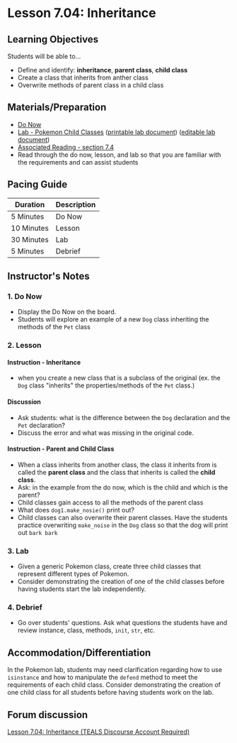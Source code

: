 # Lesson 7.04: Inheritance

## Learning Objectives

Students will be able to...

* Define and identify: **inheritance**,  **parent class**, **child class**
* Create a class that inherits from anther class
* Overwrite methods of parent class in a child class

## Materials/Preparation

* [Do Now][]
* [Lab - Pokemon Child Classes][] ([printable lab document][]) ([editable lab document][])
* [Associated Reading - section 7.4](https://tealsk12.gitbook.io/intro-cs-2/readings#7-4)
* Read through the do now, lesson, and lab so that you are familiar with the requirements and can assist students

## Pacing Guide

| **Duration**   | **Description** |
| ---------- | ----------- |
| 5 Minutes  | Do Now      |
| 10 Minutes | Lesson      |
| 30 Minutes | Lab         |
| 5 Minutes | Debrief  |

## Instructor's Notes

### 1. Do Now

* Display the Do Now on the board.
* Students will explore an example of a new `Dog` class inheriting the methods of the `Pet` class

### 2. Lesson

#### Instruction - Inheritance

* when you create a new class that is a subclass of the original (ex. the `Dog` class "inherits" the properties/methods of the `Pet` class.)

#### Discussion

* Ask students: what is the difference between the `Dog` declaration and the `Pet` declaration?
* Discuss the error and what was missing in the original code.

#### Instruction - Parent and Child Class

* When a class inherits from another class, the class it inherits from is called the **parent class** and the class that inherits is called the **child class**.
* Ask: in the example from the do now, which is the child and which is the parent?
* Child classes gain access to all the methods of the parent class
* What does `dog1.make_nosie()` print out?
* Child classes can also overwrite their parent classes. Have the students practice overwriting `make_noise` in the `Dog` class so that the dog will print out `bark bark`

### 3. Lab

* Given a generic Pokemon class, create three child classes that represent different types of Pokemon.
* Consider demonstrating the creation of one of the child classes before having students start the lab independently.

### 4. Debrief

* Go over students' questions. Ask what questions the students have and review instance, class, methods, `init`, `str`, etc.

## Accommodation/Differentiation

In the Pokemon lab, students may need clarification regarding how to use `isinstance` and how to manipulate the `defend` method to meet the requirements of each child class. Consider demonstrating the creation of one child class for all students before having students work on the lab.

## Forum discussion

[Lesson 7.04: Inheritance (TEALS Discourse Account Required)](https://forums.tealsk12.org/c/2nd-semester-unit-7-classes/lesson-7-04-inheritance)

[Do Now]:do_now.md
[Lab - Pokemon Child Classes]:lab.md
[printable lab document]: https://github.com/TEALSK12/2nd-semester-introduction-to-computer-science/raw/master/units/7_unit/04_lesson/lab.pdf
[editable lab document]: https://github.com/TEALSK12/2nd-semester-introduction-to-computer-science/raw/master/units/7_unit/04_lesson/lab.docx
